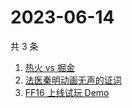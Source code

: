 # 2023-06-14

共 3 条

<!-- BEGIN ZHIHUSEARCH -->
<!-- 最后更新时间 Wed Jun 14 2023 07:10:14 GMT+0800 (China Standard Time) -->
1. [热火 vs 掘金](https://www.zhihu.com/search?q=热火%20vs%20掘金)
1. [法医秦明动画无声的证词](https://www.zhihu.com/search?q=法医秦明动画无声的证词)
1. [FF16 上线试玩 Demo](https://www.zhihu.com/search?q=FF16%20上线试玩%20Demo)
<!-- END ZHIHUSEARCH -->
